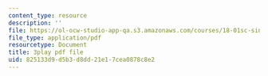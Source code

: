 ```yaml
---
content_type: resource
description: ''
file: https://ol-ocw-studio-app-qa.s3.amazonaws.com/courses/18-01sc-single-variable-calculus-fall-2010/825133d9d5b3d8dd21e17cea0878c8e2_PNTnmH6jsRI.pdf
file_type: application/pdf
resourcetype: Document
title: 3play pdf file
uid: 825133d9-d5b3-d8dd-21e1-7cea0878c8e2
---
```

